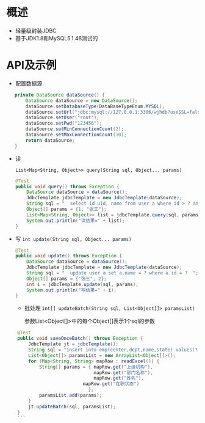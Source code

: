 # 概述
* 轻量级封装JDBC
* 基于JDK1.8和MySQL5.1.48测试的

#  API及示例

 * 配置数据源
 ```java
    private DataSource dataSource() {
    	DataSource dataSource = new DataSource();
    	dataSource.setDatabaseType(DataBaseTypeEnum.MYSQL);
    	dataSource.setUrl("jdbc:mysql://127.0.0.1:3306/wjhdb?useSSL=false&serverTimezone=GMT%2B8");
    	dataSource.setUser("root");
    	dataSource.setPwd("123456");
    	dataSource.setMinConnectionCount(2);
    	dataSource.setMaxConnectionCount(10);
    	return dataSource;
    }
 ```
  * 读

    `List<Map<String, Object>> query(String sql, Object... params)`

    ```java
    @Test
    public void query() throws Exception {
    	DataSource dataSource = dataSource();
    	JdbcTemplate jdbcTemplate = new JdbcTemplate(dataSource);
    	String sql = "  select id uId, name from user a where id > ? and name <> ?  ";
    	Object[] params = {1, "张三"};
    	List<Map<String, Object>> list = jdbcTemplate.query(sql, params);
    	System.out.println("读结果=" + list);
    }   
    ```
  * 写
    `int update(String sql, Object... params)`
    ```java
    @Test
    public void update() throws Exception {
    	DataSource dataSource = dataSource();
    	JdbcTemplate jdbcTemplate = new JdbcTemplate(dataSource);
    	String sql = "  update user a set a.name = ? where a.id = ?  ";
    	Object[] params = {"张三", 2};
    	int i = jdbcTemplate.update(sql, params);
    	System.out.println("写结果=" + i);
    }
    ```
    * 批处理
      `int[] updateBatch(String sql, List<Object[]> paramsList)`
    
      参数List<Object[]>中的每个Object[]表示1个sql的参数
```java
	@Test
	public void saveOnceBatch() throws Exception {
	    JdbcTemplate jt = jdbcTemplate();
	    String sql = "insert into emp(center,dept,name,state) values(?,?,?,?)";
	    List<Object[]> paramsList = new ArrayList<Object[]>();
	    for (Map<String, String> mapRow : readExcel()) {
	        String[] params = { mapRow.get("上级机构"), 
	                            mapRow.get("部门名称"),          
	                            mapRow.get("姓名"),
                            mapRow.get("在职状态")
                              };
            paramsList.add(params);
        }
        jt.updateBatch(sql, paramsList);
    }
    ```

